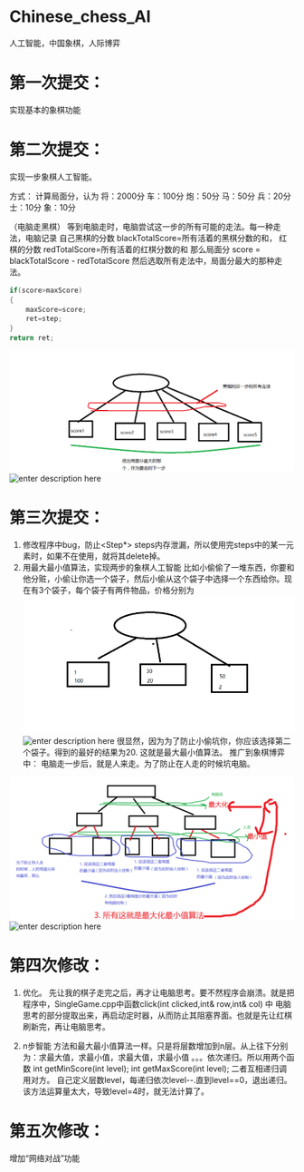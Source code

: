 # Chinese_chess_AI
人工智能，中国象棋，人际博弈

# 第一次提交：
实现基本的象棋功能
# 第二次提交：
实现一步象棋人工智能。

方式：
计算局面分，认为
将：2000分
车：100分
炮：50分
马：50分
兵：20分
士：10分
象：10分

（电脑走黑棋）
等到电脑走时，电脑尝试这一步的所有可能的走法。每一种走法，电脑记录
自己黑棋的分数 blackTotalScore=所有活着的黑棋分数的和，
红棋的分数 redTotalScore=所有活着的红棋分数的和
那么局面分 score = blackTotalScore - redTotalScore
然后选取所有走法中，局面分最大的那种走法。

```cpp
if(score>maxScore)
{
    maxScore=score;
    ret=step;
}
return ret;
```
![enter description here][1]
![enter description here][2]
# 第三次提交：
1. 修改程序中bug，防止<Step*> steps内存泄漏，所以使用完steps中的某一元素时，如果不在使用，就将其delete掉。
2. 用最大最小值算法，实现两步的象棋人工智能
比如小偷偷了一堆东西，你要和他分赃，小偷让你选一个袋子，然后小偷从这个袋子中选择一个东西给你。现在有3个袋子，每个袋子有两件物品，价格分别为
![enter description here][3]
![enter description here][4]
很显然，因为为了防止小偷坑你，你应该选择第二个袋子。得到的最好的结果为20. 这就是最大最小值算法。
推广到象棋博弈中：
电脑走一步后，就是人来走。为了防止在人走的时候坑电脑。
    
![enter description here][5]
![enter description here][6]

# 第四次修改：
1. 优化。
先让我的棋子走完之后，再才让电脑思考。要不然程序会崩溃。就是把程序中，SingleGame.cpp中函数click(int clicked,int& row,int& col) 中 电脑思考的部分提取出来，再启动定时器，从而防止其阻塞界面。也就是先让红棋刷新完，再让电脑思考。

2. n步智能
方法和最大最小值算法一样。只是将层数增加到n层。从上往下分别为：求最大值，求最小值，求最大值，求最小值 。。。依次递归。所以用两个函数
int getMinScore(int level); 
int getMaxScore(int level);
二者互相递归调用对方。
自己定义层数level，每递归依次level--.直到level==0，退出递归。该方法运算量太大，导致level=4时，就无法计算了。

# 第五次修改：
增加“网络对战”功能


  [1]: https://github.com/MosBest/Chinese_chess_AI/blob/master/picture/1.png
  [2]: ./images/1.png "1.png"
  [3]: https://github.com/MosBest/Chinese_chess_AI/blob/master/picture/2.png
  [4]: ./images/2.png "2.png"
  [5]: https://github.com/MosBest/Chinese_chess_AI/blob/master/picture/3.png
  [6]: ./images/3.png "3.png"